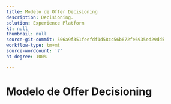 ```yaml
---
title: Modelo de Offer Decisioning
description: Decisioning.
solution: Experience Platform
kt: null
thumbnail: null
source-git-commit: 506a9f351feefdf1d58cc56b672fe6935ed29dd5
workflow-type: tm+mt
source-wordcount: '7'
ht-degree: 100%

---
```


# Modelo de Offer Decisioning

